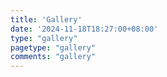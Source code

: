 ```yaml
---
title: 'Gallery'
date: '2024-11-18T18:27:00+08:00'
type: "gallery"
pagetype: "gallery"
comments: "gallery"
---
```

